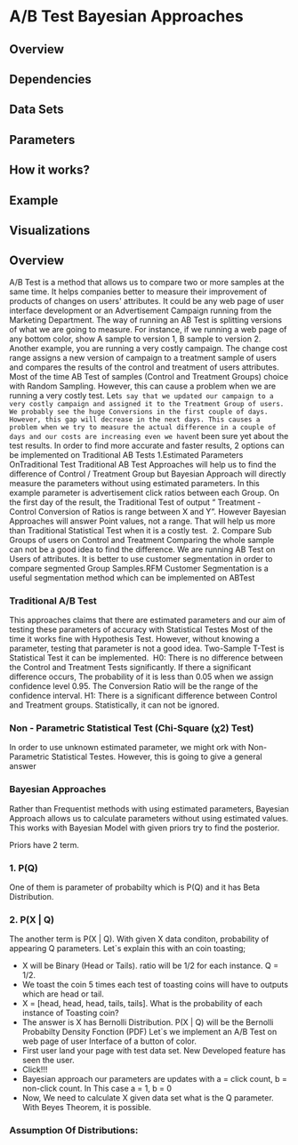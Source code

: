 # A/B Test Bayesian Approaches
## Overview
## Dependencies
## Data Sets
## Parameters
## How it works?
## Example
## Visualizations

## Overview

A/B Test is a method that allows us to compare two or more samples at the same time. It helps companies better to measure their improvement of products of changes on users' attributes. It could be any web page of user interface development or an Advertisement Campaign running from the Marketing Department. The way of running an AB Test is splitting versions of what we are going to measure. For instance, if we running a web page of any bottom color, show A sample to version 1, B sample to version 2. Another example, you are running a very costly campaign. The change cost range assigns a new version of campaign to a treatment sample of users and compares the results of the control and treatment of users attributes.
Most of the time AB Test of samples (Control and Treatment Groups) choice with Random Sampling. However, this can cause a problem when we are running a very costly test. Let`s say that we updated our campaign to a very costly campaign and assigned it to the Treatment Group of users. We probably see the huge Conversions in the first couple of days. However, this gap will decrease in the next days. This causes a problem when we try to measure the actual difference in a couple of days and our costs are increasing even we haven`t been sure yet about the test results. In order to find more accurate and faster results, 2 options can be implemented on Traditional AB Tests
1.Estimated Parameters OnTraditional Test
Traditional AB Test Approaches will help us to find the difference of Control / Treatment Group but Bayesian Approach will directly measure the parameters without using estimated parameters. In this example parameter is advertisement click ratios between each Group. On the first day of the result, the Traditional Test of output “ Treatment - Control Conversion of Ratios is range between X and Y”. However Bayesian Approaches will answer Point values, not a range. That will help us more than Traditional Statistical Test when it is a costly test. 
2. Compare Sub Groups of users on Control and Treatment
Comparing the whole sample can not be a good idea to find the difference. We are running AB Test on Users of attributes. It is better to use customer segmentation in order to compare segmented Group Samples.RFM Customer Segmentation is a useful segmentation method which can be implemented on ABTest

### Traditional A/B Test

This approaches claims that there are estimated parameters and our aim of testing these parameters of accuracy with Statistical Testes Most of the time it works fine with Hypothesis Test.
However, without knowing a parameter, testing that parameter is not a good idea. Two-Sample T-Test is Statistical Test it can be implemented. 
H0: There is no difference between the Control and Treatment Tests significantly. If there a significant difference occurs, The probability of it is less than 0.05 when we assign confidence level 0.95. The Conversion Ratio will be the range of the confidence interval.
H1: There is a significant difference between Control and Treatment groups. Statistically, it can not be ignored.

### Non - Parametric Statistical Test (Chi-Square (χ2) Test) 

In order to use unknown estimated parameter, we might ork with Non-Parametric Statistical Testes. However, this is going to give a general answer

### Bayesian Approaches

Rather than Frequentist methods with using estimated parameters, Bayesian Approach allows us to calculate parameters without using estimated values. This works with Bayesian Model with given priors try to find the posterior.

Priors have 2 term.
### 1. P(Q) 
One of them is parameter of probabilty which is P(Q) and it has Beta Distribution. 

### 2. P(X | Q)
The another term is P(X | Q). 
With given X data conditon, probability of appearing Q parameters. 
Let`s explain this with an coin toasting;
- X will be Binary (Head or Tails). ratio will be 1/2 for each instance. Q = 1/2.
- We toast the coin 5 times each test of toasting coins will have to outputs which are head or tail. 
- X = [head, head, head, tails, tails]. What is the probability of each instance of Toasting coin?
- The answer is X has Bernolli Distribution. P(X | Q) will be the Bernolli Probabilty Density Fonction (PDF)
Let`s we implement an A/B Test on web page of user Interface of a button of color.
- First user land your page with test data set. New Developed feature has seen the user. 
- Click!!!
- Bayesian approach our parameters are updates with a = click count, b = non-click count. In This case a = 1, b = 0
- Now, We need to calculate X given data set what is the Q parameter. With Beyes Theorem, it is possible.

### Assumption Of Distributions:
